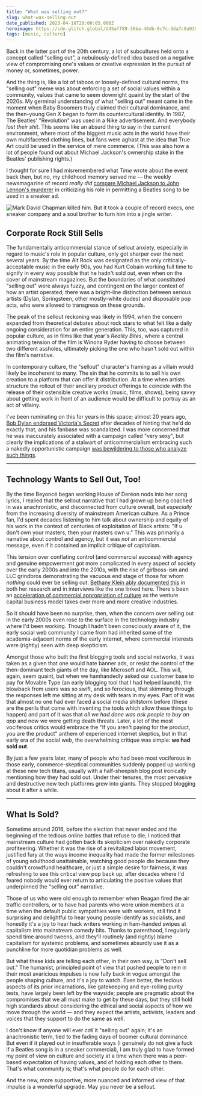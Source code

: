 ```yaml
---
title: "What was selling out?"
slug: what-was-selling-out
date_published: 2023-04-18T20:00:05.000Z
heroimage: https://cdn.glitch.global/d45aff89-36ba-46db-8c7c-3da7c8a93931/sold-out.jpg?v=1678846434828
tags: [music, culture]
---
```


Back in the latter part of the 20th century, a lot of subcultures held onto a concept called "selling out", a nebulously-defined idea based on a negative view of compromising one's values or creative expression in the pursuit of money or, sometimes, power.

And the thing is, like a lot of taboos or loosely-defined cultural norms, the "selling out" meme was about enforcing a set of social values within a community, values that came to seem downright quaint by the start of the 2020s. My germinal understanding of what "selling out" meant came in the moment when Baby Booomers truly claimed their cultural dominance, and the then-young Gen X began to form its countercultural identity. In 1987, The Beatles' "Revolution" was used in a Nike advertisement. And everybody _lost their shit_. This seems like an absurd thing to say in the current environment, where most of the biggest music acts in the world have their own multifaceted clothing lines, but fans were aghast at the idea that True Art could be used in the service of mere commerce. (This was also how a lot of people found out about Michael Jackson's ownership stake in the Beatles' publishing rights.)

I thought for sure I had misremembered what <em>Time</em> wrote about the event back then, but no, my childhood memory served me — the weekly newsmagazine of record <em>really did</em> <a href="https://time.com/vault/issue/1987-05-18/page/86/">compare Michael Jackson to John Lennon's murderer</a> in criticizing his role in permitting a Beatles song to be used in a sneaker ad.

<img src="https://cdn.glitch.global/d45aff89-36ba-46db-8c7c-3da7c8a93931/revolution-time.png?v=1678850063731" alt="Mark David Chapman killed him. But it took a couple of record execs, one sneaker company and a soul brother to turn him into a jingle writer." />

## Corporate Rock Still Sells

The fundamentally anticommercial stance of sellout anxiety, especially in regard to music's role in popular culture, only got sharper over the next several years. By the time Alt Rock was designated as the only critically-acceptable music in the early 90s, you had Kurt Cobain working full time to signify in every way possible that he hadn't sold out, even when on the cover of mainstream magazines. But the boundaries of what constituted "selling out" were always fuzzy, and contingent on the larger context of how an artist operated; there was a bright-line distinction between serious artists (Dylan, Springsteen, other mostly-white dudes) and disposable pop acts, who were allowed to transgress on these grounds.

The peak of the sellout reckoning was likely in 1994, when the concern expanded from theoretical debates about rock stars to what felt like a daily ongoing consideration for an entire generation. This, too, was captured in popular culture, as in films like that year's <em>Reality Bites</em>, where a central animating tension of the film is Winona Ryder having to choose between two different assholes, ultimately picking the one who hasn't sold out within the film's narrative. 

In contemporary culture, the "sellout" character's framing as a villain would likely be incoherent to many. The sin that he commits is to sell his own creation to a platform that can offer it distribution. At a time when artists structure the rollout of their ancillary product offerings to coincide with the release of their ostensible creative works (music, films, shows), being savvy about getting work in front of an audience would be difficult to portray as an act of villainy.

I've been ruminating on this for years in this space; almost 20 years ago, <a href="https://anildash.com/2004/04/05/great_moments_i/">Bob Dylan endorsed Victoria's Secret</a> after decades of hinting that he'd do exactly that, and his fanbase was scandalized. I was more concerned that he was inaccurately associated with a campaign called "very sexy", but clearly the implications of a stalwart of anticommercialism embracing such a nakedly opportunistic campaign <a href="https://www.thecut.com/2019/07/i-think-about-bob-dylans-victorias-secret-ad-a-lot.html">was bewildering to those who analyze such things</a>.

---

## Technology Wants to Sell Out, Too!

By the time Beyoncé began working House of Deréon nods into her song lyrics, I realied that the sellout narrative that I had grown up being coached in was anachronistic, and disconnected from culture overall, but <em>especially</em> from the increasing diversity of mainstream American culture. As a Prince fan, I'd spent decades listening to him talk about ownership and equity of his work in the context of centuries of exploitation of Black artists: "If u don't own your masters, then your masters own u." This was primarily a narrative about control and agency, but it was _not_ an anticommercial message, even if it contained an implicit critique of capitalism. 

This tension over conflating control (and commercial success) with agency and genuine empowerment got more complicated in every aspect of society over the early 2000s and into the 2010s, with the rise of girlboss-ism and LLC grindbros demonstrating the vacuous end stage of those for whom _nothing_ could ever be selling out. <a href="https://psmag.com/economics/rock-star-brought-to-you-by-huge-advertiser-4137">Bethany Klein ably documented this</a> in both her research and in interviews like the one linked here. There's been an <a href="https://anildash.com/2008/11/26/a_red_flag_before_the_white_flag/">acceleration of commercial appropriation of culture</a> as the venture capital business model takes over more and more creative industries.

So it should have been no surprise, then, when the concern over selling out in the early 2000s even rose to the surface in the technology industry where I'd been working. Though I hadn't been consciously aware of it, the early social web community I came from had inherited some of the academia-adjacent norms of the early internet, where commercial interests were (rightly) seen with deep skepticism.

Amongst those who built the first blogging tools and social networks, it was taken as a given that one would hate banner ads, or resist the control of the then-dominant tech giants of the day, like Microsoft and AOL. This will, again, seem quaint, but when we hamhandedly asked our customer base to pay for Movable Type (an early blogging tool that I had helped launch), the blowback from users was so swift, and so ferocious, that skimming through the responses left me sitting at my desk with tears in my eyes. Part of it was that almost no one had ever faced a social media shitstorm before (these are the perils that come with inventing the tools which allow these things to happen) and part of it was that _all we had done was ask people to buy an app_ and now we were getting death threats. Later, a lot of the most vociferous critics would embrace the "If you aren't paying for the product, you are the product" anthem of experienced internet skeptics, but in that early era of the social web, the overwhelming critique was simple: <strong>we had sold out</strong>.

By just a few years later, many of people who had been most vociferous in those early, commerce-skeptical communities suddenly popped up working at these new tech titans, usually with a half-sheepish blog post ironically mentioning how they had sold out. Under their tenures, the most pervasive and destructive new tech platforms grew into giants. They stopped blogging about it after a while.

---

## What Is Sold?

Sometime around 2016, before the election that never ended and the beginning of the tedious online battles that refuse to die, I noticed that mainstream culture had gotten back its skepticism over nakedly corporate profiteering. Whether it was the rise of a revitalized labor movement, justified fury at the ways income inequality had made the former milestones of young adulthood unattainable, watching good people die because they couldn't crowdfund healthcare, or just a simple desire for fairness, it was refreshing to see this critical view pop back up, after decades where I'd feared nobody would ever return to articulating the positive values that underpinned the "selling out" narrative.

Those of us who were old enough to remember when Reagan fired the air traffic controllers, or to have had parents who were union members at a time when the default public sympathies were with workers, still find it surprising and delightful to hear young people identify as socialists, and honestly it's a joy to hear hack writers working in ham-handed swipes at capitalism into mainstream comedy bits. Thanks to parenthood, I regularly spend time around tweens, and they'll routinely (and rightly) blame capitalism for systemic problems, and sometimes absurdly use it as a punchline for more quotidian problems as well.

But what these kids are telling each other, in their own way, is "Don't sell out." The humanist, principled point of view that pushed people to rein in their most avaricious impulses is now fully back in vogue amongst the people shaping culture, and it's a joy to watch. Even better, the tedious aspects of its prior incarnations, like gatekeeping and eye-rolling purity tests, have largely been left by the wayside; people are pragmatic about the compromises that we all must make to get by these days, but they still hold high standards about considering the ethical and social aspects of how we move through the world — and they expect the artists, activists, leaders and voices that they support to do the same as well.

I don't know if anyone will ever _call_ it "selling out" again; it's an anachronistic term, tied to the fading days of boomer cultural dominance. But even if it played out in insufferable ways (I genuinely do not give a fuck if a Beatles song is in a sneaker commercial), I am truly glad to have formed my point of view on culture and society at a time when there was a peer-based expectation of having values, and of holding each other to them. That's what community is; that's what people do for each other.

And the new, more supportive, more nuanced and informed view of that impulse is a wonderful upgrade. May you never be a sellout.